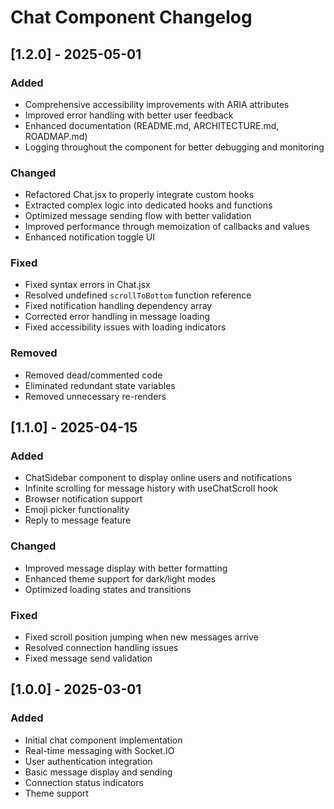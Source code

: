 # Chat Component Changelog

## [1.2.0] - 2025-05-01

### Added
- Comprehensive accessibility improvements with ARIA attributes
- Improved error handling with better user feedback
- Enhanced documentation (README.md, ARCHITECTURE.md, ROADMAP.md)
- Logging throughout the component for better debugging and monitoring

### Changed
- Refactored Chat.jsx to properly integrate custom hooks
- Extracted complex logic into dedicated hooks and functions
- Optimized message sending flow with better validation
- Improved performance through memoization of callbacks and values
- Enhanced notification toggle UI

### Fixed
- Fixed syntax errors in Chat.jsx
- Resolved undefined `scrollToBottom` function reference
- Fixed notification handling dependency array
- Corrected error handling in message loading
- Fixed accessibility issues with loading indicators

### Removed
- Removed dead/commented code
- Eliminated redundant state variables
- Removed unnecessary re-renders

## [1.1.0] - 2025-04-15

### Added
- ChatSidebar component to display online users and notifications
- Infinite scrolling for message history with useChatScroll hook
- Browser notification support
- Emoji picker functionality
- Reply to message feature

### Changed
- Improved message display with better formatting
- Enhanced theme support for dark/light modes
- Optimized loading states and transitions

### Fixed
- Fixed scroll position jumping when new messages arrive
- Resolved connection handling issues
- Fixed message send validation

## [1.0.0] - 2025-03-01

### Added
- Initial chat component implementation
- Real-time messaging with Socket.IO
- User authentication integration
- Basic message display and sending
- Connection status indicators
- Theme support
